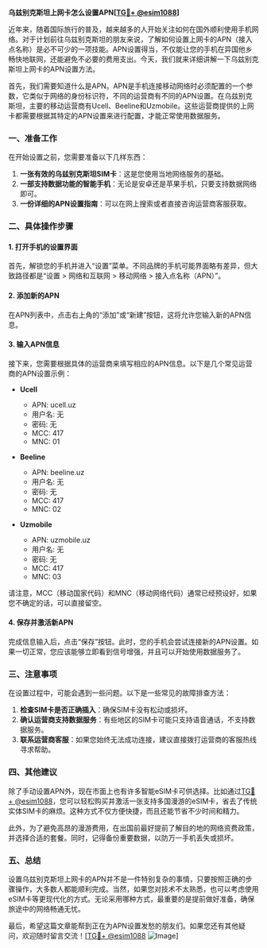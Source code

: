 **乌兹别克斯坦上网卡怎么设置APN[[TG💪+ @esim1088](https://t.me/s/esim1088)]**

近年来，随着国际旅行的普及，越来越多的人开始关注如何在国外顺利使用手机网络。对于计划前往乌兹别克斯坦的朋友来说，了解如何设置上网卡的APN（接入点名称）是必不可少的一项技能。APN设置得当，不仅能让您的手机在异国他乡畅快地联网，还能避免不必要的费用支出。今天，我们就来详细讲解一下乌兹别克斯坦上网卡的APN设置方法。

首先，我们需要知道什么是APN。APN是手机连接移动网络时必须配置的一个参数，它类似于网络的身份标识符，不同的运营商有不同的APN设置。在乌兹别克斯坦，主要的移动运营商有Ucell、Beeline和Uzmobile。这些运营商提供的上网卡都需要根据其特定的APN设置来进行配置，才能正常使用数据服务。

### 一、准备工作

在开始设置之前，您需要准备以下几样东西：

1. **一张有效的乌兹别克斯坦SIM卡**：这是您使用当地网络服务的基础。
2. **一部支持数据功能的智能手机**：无论是安卓还是苹果手机，只要支持数据网络即可。
3. **一份详细的APN设置指南**：可以在网上搜索或者直接咨询运营商客服获取。

### 二、具体操作步骤

#### 1. 打开手机的设置界面

首先，解锁您的手机并进入“设置”菜单。不同品牌的手机可能界面略有差异，但大致路径都是“设置 > 网络和互联网 > 移动网络 > 接入点名称（APN）”。

#### 2. 添加新的APN

在APN列表中，点击右上角的“添加”或“新建”按钮，这将允许您输入新的APN信息。

#### 3. 输入APN信息

接下来，您需要根据具体的运营商来填写相应的APN信息。以下是几个常见运营商的APN设置示例：

- **Ucell**
  - APN: ucell.uz
  - 用户名: 无
  - 密码: 无
  - MCC: 417
  - MNC: 01

- **Beeline**
  - APN: beeline.uz
  - 用户名: 无
  - 密码: 无
  - MCC: 417
  - MNC: 02

- **Uzmobile**
  - APN: uzmobile.uz
  - 用户名: 无
  - 密码: 无
  - MCC: 417
  - MNC: 03

请注意，MCC（移动国家代码）和MNC（移动网络代码）通常已经预设好，如果您不确定的话，可以直接留空。

#### 4. 保存并激活新APN

完成信息输入后，点击“保存”按钮。此时，您的手机会尝试连接新的APN设置。如果一切正常，您应该能够立即看到信号增强，并且可以开始使用数据服务了。

### 三、注意事项

在设置过程中，可能会遇到一些问题。以下是一些常见的故障排查方法：

1. **检查SIM卡是否正确插入**：确保SIM卡没有松动或损坏。
2. **确认运营商支持数据服务**：有些地区的SIM卡可能只支持语音通话，不支持数据服务。
3. **联系运营商客服**：如果您始终无法成功连接，建议直接拨打运营商的客服热线寻求帮助。

### 四、其他建议

除了手动设置APN外，现在市面上也有许多智能eSIM卡可供选择。比如通过[TG💪+ @esim1088](https://t.me/s/esim1088)，您可以轻松购买并激活一张支持多国漫游的eSIM卡，省去了传统实体SIM卡的麻烦。这种方式不仅方便快捷，而且还能节省不少时间和精力。

此外，为了避免高昂的漫游费用，在出国前最好提前了解目的地的网络资费政策，并选择合适的套餐。同时，记得备份重要数据，以防万一手机丢失或损坏。

### 五、总结

设置乌兹别克斯坦上网卡的APN并不是一件特别复杂的事情，只要按照正确的步骤操作，大多数人都能顺利完成。当然，如果您对技术不太熟悉，也可以考虑使用eSIM卡等更现代化的方式。无论采用哪种方式，最重要的是提前做好准备，确保旅途中的网络畅通无忧。

最后，希望这篇文章能帮到正在为APN设置发愁的朋友们。如果您还有其他疑问，欢迎随时留言交流！[[TG💪+ @esim1088](https://t.me/s/esim1088) ![Image](https://i.postimg.cc/4NQfJmqS/Snipaste-2025-05-13-00-14-12.png)]